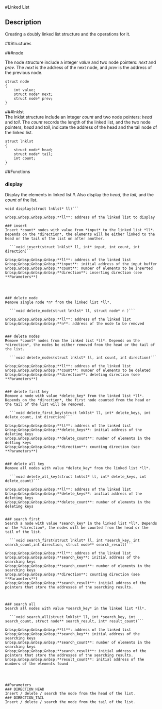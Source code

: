 #Linked List

## Description

Creating a doubly linked list structure and the operations for it.

##Structures

###node

The node structure include a integer *value* and two node pointers: *next* and *prev*. The *next* is the address of the next node, and *prev* is the address of the previous node.

```  
struct node
{
    int value;
    struct node* next;
    struct node* prev;
}  
```  

  
###lnklst  
The lnklst structure include an integer *count* and two node pointers: *head* and *tail*. The *count* records the length of the linked list, and the two node pointers, *head* and *tail*, indicate the address of the head and the tail node of the linked list.

```  
struct lnklst
{
    struct node* head;
    struct node* tail;
    int count;
}  
```

##Functions
### display
Display the elements in linked list *ll*. Also  display the *head*, the *tail*, and the *count* of the list.   
  
```  
void display(struct lnklst* ll)``` 
  
&nbsp;&nbsp;&nbsp;&nbsp;**ll**: address of the linked list to display  

### insert
Insert *count* nodes with value from *input* to the linked list *ll*. Depends on the *direction*, the elements will be either linked to the head or the tail of the list on after another.
  
  ```void insert(struct lnklst* ll, int* input, int count, int direction)```  
 
&nbsp;&nbsp;&nbsp;&nbsp;**ll**: address of the linked list  
&nbsp;&nbsp;&nbsp;&nbsp;**input**: initial address of the input buffer  
&nbsp;&nbsp;&nbsp;&nbsp;**count**: number of elements to be inserted  
&nbsp;&nbsp;&nbsp;&nbsp;**direction**: inserting direction (see **Parameters**)  




### delete node
Remove single node *n* from the linked list *ll*.

  ```void delete_node(struct lnklst* ll, struct node* n )```  
 
&nbsp;&nbsp;&nbsp;&nbsp;**ll**: address of the linked list  
&nbsp;&nbsp;&nbsp;&nbsp;**n**: address of the node to be removed


### delete nodes
Remove *count* nodes from the linked list *ll*. Depends on the *direction*, the nodes be either removed from the head or the tail of the list.

  ```void delete_nodes(struct lnklst* ll, int count, int direction)```  
 
&nbsp;&nbsp;&nbsp;&nbsp;**ll**: address of the linked list  
&nbsp;&nbsp;&nbsp;&nbsp;**count**: number of elements to be deleted  
&nbsp;&nbsp;&nbsp;&nbsp;**direction**: deleting direction (see **Parameters**)  


### delete first key
Remove a node with value *delete_key* from the linked list *ll*. Depends on the *direction*, the first node counted from the head or the tail of the list will be removed.

  ```void delete_first_key(struct lnklst* ll, int* delete_keys, int delete_count, int direction)```  
 
&nbsp;&nbsp;&nbsp;&nbsp;**ll**: address of the linked list  
&nbsp;&nbsp;&nbsp;&nbsp;**delete_keys**: initial address of the deleting keys  
&nbsp;&nbsp;&nbsp;&nbsp;**delete_count**: number of elements in the delting keys  
&nbsp;&nbsp;&nbsp;&nbsp;**direction**: counting direction (see **Parameters**)  


### delete all key
Remove all nodes with value *delete_key* from the linked list *ll*.

  ```void delete_all_key(struct lnklst* ll, int* delete_keys, int delete_count)```  
 
&nbsp;&nbsp;&nbsp;&nbsp;**ll**: address of the linked list  
&nbsp;&nbsp;&nbsp;&nbsp;**delete_keys**: initial address of the deleting keys  
&nbsp;&nbsp;&nbsp;&nbsp;**delete_count**: number of elements in the deleting keys 


### search first
Search a node with value *search_key* in the linked list *ll*. Depends on the *direction*, the nodes will be counted from the head or the tail of the list.

  ```void search_first(struct lnklst* ll, int *search_key, int search_count,int direction, struct node** search_result)```  
 
&nbsp;&nbsp;&nbsp;&nbsp;**ll**: address of the linked list  
&nbsp;&nbsp;&nbsp;&nbsp;**search_key**: initial address of the searching keys  
&nbsp;&nbsp;&nbsp;&nbsp;**search_count**: number of elements in the searching keys  
&nbsp;&nbsp;&nbsp;&nbsp;**direction**: counting direction (see **Parameters**)  
&nbsp;&nbsp;&nbsp;&nbsp;**search_result**: initial address of the pointers that store the addresses of the searching results.  



### search all
Search all nodes with value *search_key* in the linked list *ll*.

  ```void search_all(struct lnklst* ll, int *search_key, int search_count, struct node** search_result, int* result_count)```  
 
&nbsp;&nbsp;&nbsp;&nbsp;**ll**: address of the linked list  
&nbsp;&nbsp;&nbsp;&nbsp;**search_key**: initial address of the searching keys  
&nbsp;&nbsp;&nbsp;&nbsp;**search_count**: number of elements in the searching keys  
&nbsp;&nbsp;&nbsp;&nbsp;**search_result**: initial address of the pointers that store the addresses of the searching results.  
&nbsp;&nbsp;&nbsp;&nbsp;**result_count**: initial address of the numbers of the elements found




##Parameters
### DIRECTION_HEAD
Insert / delete / search the node from the head of the list. 
### DIRECTION_TAIL
Insert / delete / search the node from the tail of the list. 




